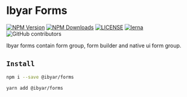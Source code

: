 # Ibyar Forms

[![NPM Version][npm-image]][npm-url]
[![NPM Downloads][downloads-image]][downloads-url]
[![LICENSE][license-img]][license-url]
[![lerna][lerna-img]][lerna-url]
![GitHub contributors][contributors]

[npm-image]: https://img.shields.io/npm/v/@ibyar/forms.svg?logo=npm&logoColor=fff&label=NPM+package&color=limegreen
[npm-url]: https://npmjs.org/package/@ibyar/forms
[downloads-image]: https://img.shields.io/npm/dt/@ibyar/forms
[downloads-url]: https://npmjs.org/package/@ibyar/forms
[license-img]: https://img.shields.io/github/license/ibyar/aurora
[license-url]: https://github.com/ibyar/aurora/blob/master/LICENSE
[lerna-img]: https://img.shields.io/badge/maintained%20with-lerna-cc00ff.svg
[lerna-url]: https://lerna.js.org/
[contributors]: https://img.shields.io/github/contributors/ibyar/aurora

Ibyar forms contain form group, form builder and native ui form group.

## `Install`

``` bash
npm i --save @ibyar/forms
```

``` bash
yarn add @ibyar/forms
```

